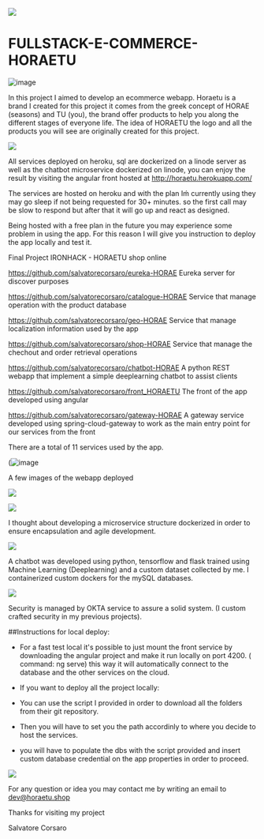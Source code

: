 ![](https://i.ibb.co/dLcJkcX/Artboard-1-4x.png)
# FULLSTACK-E-COMMERCE-HORAETU

![image](https://user-images.githubusercontent.com/55556636/111149851-b0eae880-858d-11eb-97fa-14f072a1d263.png)

In this project I aimed to develop an ecommerce webapp.
Horaetu is a brand I created for this project it comes from the greek concept of HORAE (seasons) and TU (you), the brand offer products to help you along the different stages of everyone life.
The idea of HORAETU the logo and all the products you will see are originally created for this project.

![](https://i.ibb.co/jZFCNYF/horaetu2.png)

All services deployed on heroku, sql are dockerized on a linode server as well as the chatbot microservice dockerized on linode, you can enjoy the result by visiting the angular front hosted at http://horaetu.herokuapp.com/

The services are hosted on heroku and with the plan Iḿ currently using they may go sleep if not being requested for 30+ minutes. so the first call may be slow to respond but after that it will go up and react as designed.

Being hosted with a free plan in the future you may experience some problem in using the app. 
For this reason I will give you instruction to deploy the app locally and test it.

Final Project IRONHACK - HORAETU shop online


https://github.com/salvatorecorsaro/eureka-HORAE
Eureka server for discover purposes

https://github.com/salvatorecorsaro/catalogue-HORAE
Service that manage operation with the product database

https://github.com/salvatorecorsaro/geo-HORAE
Service that manage localization information used by the app

https://github.com/salvatorecorsaro/shop-HORAE
Service that manage the chechout and order retrieval operations

https://github.com/salvatorecorsaro/chatbot-HORAE
A python REST webapp that implement a simple deeplearning chatbot to assist clients

https://github.com/salvatorecorsaro/front_HORAETU
The front of the app developed using angular

https://github.com/salvatorecorsaro/gateway-HORAE
A gateway service developed using spring-cloud-gateway to work as the main entry point for our services from the front

There are a total of 11 services used by the app.

(![image](https://user-images.githubusercontent.com/55556636/111147577-ee01ab80-858a-11eb-94d5-c18c6df430ca.png)

A few images of the webapp deployed

![](https://i.ibb.co/VWqwXF0/checkoouthoraes.png)

![](https://i.ibb.co/1MLx9XJ/checkouthorae.png)


I thought about developing a microservice structure dockerized in order to ensure encapsulation and agile development.


![](https://i.ibb.co/JHRnmLS/aihoraetu.png)

A chatbot was developed using python, tensorflow and flask trained using Machine Learning (Deeplearning) and a custom dataset collected by me.
I containerized custom dockers for the mySQL databases.

![](https://i.ibb.co/bQXjWmM/loginhorae.png)

Security is managed by OKTA service to assure a solid system. (I custom crafted security in my previous projects).


##Instructions for local deploy:

- For a fast test local it's possible to just mount the front service by downloading the angular project and make it run locally on port 4200. ( command: ng serve)
this way it will automatically connect to the database and the other services on the cloud.

- If you want to deploy all the project locally:
- You can use the script I provided in order to download all the folders from their git repository.
- Then you will have to set you the path accordinly to where you decide to host the services.
- you will have to populate the dbs with the script provided and insert custom database credential on the app properties in order to proceed.

![](https://i.ibb.co/dLcJkcX/Artboard-1-4x.png)

For any question or idea you may contact me by writing an email to dev@horaetu.shop 

Thanks for visiting my project

Salvatore Corsaro








